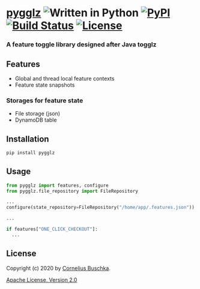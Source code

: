 # [pygglz](https://github.com/pygglz/pygglz) ![Written in Python](https://img.shields.io/badge/python-3.6,%203.7,%203.8-blue.svg) [![PyPI](https://img.shields.io/pypi/v/pygglz)](https://pypi.org/project/pygglz/) [![Build Status](https://travis-ci.com/pygglz/pygglz.svg?branch=master)](https://travis-ci.com/pygglz/pygglz) [![License](https://img.shields.io/badge/License-Apache%202.0-blue.svg)](https://github.com/pygglz/pygglz/blob/master/license.txt)

### A feature toggle library designed after Java togglz

## Features
* Global and thread local feature contexts
* Feature state snapshots

### Storages for feature state
* File storage (json)
* DynamoDB table

## Installation

```bash
pip install pygglz
```

## Usage

```python
from pygglz import features, configure
from pygglz.file_repository import FileRepository

...
configure(state_repository=FileRepository("/home/app/.features.json"))

...

if features["ONE_CLICK_CHECKOUT"]:
  ...
```

## License
Copyright (c) 2020 by [Cornelius Buschka](https://github.com/cbuschka).

[Apache License, Version 2.0](./license.txt)
